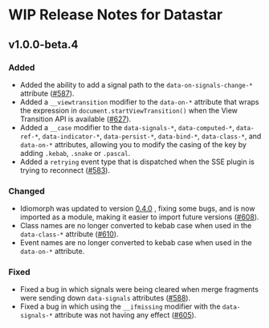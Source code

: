 # WIP Release Notes for Datastar

## v1.0.0-beta.4

### Added

- Added the ability to add a signal path to the `data-on-signals-change-*` attribute ([#587](https://github.com/starfederation/datastar/issues/587)).
- Added a `__viewtransition` modifier to the `data-on-*` attribute that wraps the expression in `document.startViewTransition()` when the View Transition API is available ([#627](https://github.com/starfederation/datastar/issues/627)).
- Added a `__case` modifier to the `data-signals-*`, `data-computed-*`, `data-ref-*`, `data-indicator-*`, `data-persist-*`, `data-bind-*`,  `data-class-*`, and `data-on-*` attributes, allowing you to modify the casing of the key by adding `.kebab`, `.snake` or `.pascal`.
- Added a `retrying` event type that is dispatched when the SSE plugin is trying to reconnect ([#583](https://github.com/starfederation/datastar/issues/583)).

### Changed

- Idiomorph was updated to version [0.4.0](https://github.com/bigskysoftware/idiomorph/releases/tag/v0.4.0) , fixing some bugs, and is now imported as a module, making it easier to import future versions ([#608](https://github.com/starfederation/datastar/issues/608)).
- Class names are no longer converted to kebab case when used in the `data-class-*` attribute ([#610](https://github.com/starfederation/datastar/issues/610)).
- Event names are no longer converted to kebab case when used in the `data-on-*` attribute.

### Fixed

- Fixed a bug in which signals were being cleared when merge fragments were sending down `data-signals` attributes ([#588](https://github.com/starfederation/datastar/issues/588)).
- Fixed a bug in which using the `__ifmissing` modifier with the `data-signals-*` attribute was not having any effect ([#605](https://github.com/starfederation/datastar/issues/605)).
